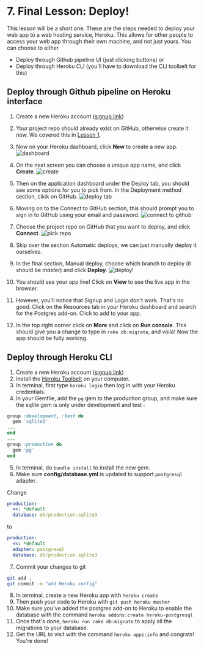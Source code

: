 # 7. Final Lesson: Deploy!
This lesson will be a short one. These are the steps needed to deploy your web app to a web hosting service, Heroku. This allows for other people to access your web app through their own machine, and not just yours.
You can choose to either 
- Deploy through Github pipeline UI (just clicking buttons)
or
- Deploy through Heroku CLI (you'll have to download the CLI toolbelt for this)

## Deploy through Github pipeline on Heroku interface
1. Create a new Heroku account ([signup link](https://signup.heroku.com/www-header))
2. Your project repo should already exist on GitHub, otherwise create it now. We covered this in [Lesson 1](https://github.com/UWCoffeeNCode/Lessons/tree/master/F18/Projects/rails-app/1).
3. Now on your Heroku dashboard, click **New** to create a new app.
![dashboard](https://github.com/UWCoffeeNCode/Lessons/blob/master/F18/Projects/rails-app/7/1.png)

4. On the next screen you can choose a unique app name, and click **Create**.
![create](https://github.com/UWCoffeeNCode/Lessons/blob/master/F18/Projects/rails-app/7/2.png)

5. Then on the application dashboard under the Deploy tab, you should see some options for you to pick from. In the Deployment method section, click on GitHub.
![deploy tab](https://github.com/UWCoffeeNCode/Lessons/blob/master/F18/Projects/rails-app/7/4.png)

6. Moving on to the Connect to GitHub section, this should prompt you to sign in to GitHub using your email and password.
![connect to github](https://github.com/UWCoffeeNCode/Lessons/blob/master/F18/Projects/rails-app/7/5.png)

7. Choose the project repo on GitHub that you want to deploy, and click **Connect**.
![pick repo](https://github.com/UWCoffeeNCode/Lessons/blob/master/F18/Projects/rails-app/7/6.png)

8. Skip over the section Automatic deploys, we can just manually deploy it ourselves.
9. In the final section, Manual deploy, choose which branch to deploy (it should be *master*) and click **Deploy**.
![deploy!](https://github.com/UWCoffeeNCode/Lessons/blob/master/F18/Projects/rails-app/7/7.png)

10. You should see your app live! Click on **View** to see the live app in the browser.
11. However, you'll notice that Signup and Login don't work. That's no good. Click on the Resources tab in your Heroku dashboard and search for the Postgres add-on. Click to add to your app.
12. In the top right corner click on **More** and click on **Run console**. This should give you a change to type in `rake db:migrate`, and voila! Now the app should be fully working.


## Deploy through Heroku CLI
1. Create a new Heroku account ([signup link](https://signup.heroku.com/www-header))
2. Install the  [Heroku Toolbelt](https://toolbelt.heroku.com/) on your computer.
3. In terminal, first type `heroku login` then log in with your Heroku credentials. 
4. In your Gemfile, add the `pg` gem to the production group, and make sure the sqlite gem is only under development and test :
```ruby
group :development, :test do
  gem 'sqlite3'
...
end
...
group :production do
  gem 'pg'
end
```

5. In terminal, do `bundle install` to install the new gem.
6. Make sure **config/database.yml** is updated to support `postgresql` adapter. 

Change
```yml
production:
  <<: *default
  database: db/production.sqlite3
```
to 
```yml
production:
  <<: *default  
  adapter: postgresql  
  database: db/production.sqlite3
```
7. Commit your changes to git
```bash
git add . 
git commit -m "add Heroku config"
```
8. In terminal, create a new Heroku app with `heroku create`
9. Then push your code to Heroku with `git push heroku master`
10. Make sure you've added the postgres add-on to Heroku to enable the database with the command `heroku addons:create heroku-postgresql`
11. Once that's done, `heroku run rake db:migrate` to apply all the migrations to your database.
12. Get the URL to visit with the command `heroku apps:info` and congrats! You're done!
